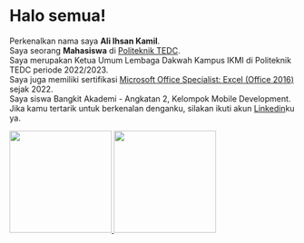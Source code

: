 # Halo semua! 

Perkenalkan nama saya **Ali Ihsan Kamil**.\
Saya seorang **Mahasiswa** di [Politeknik TEDC](https://home.poltektedc.ac.id/).\
Saya merupakan Ketua Umum Lembaga Dakwah Kampus IKMI di Politeknik TEDC periode 2022/2023.\
Saya juga memiliki sertifikasi [Microsoft Office Specialist: Excel (Office 2016)](https://www.credly.com/badges/271b5d60-94f4-48a7-8ed6-ab52e728e23b/linked_in_profile) sejak 2022.\
Saya siswa Bangkit Akademi - Angkatan 2, Kelompok Mobile Development.\
Jika kamu tertarik untuk berkenalan denganku, silakan ikuti akun [Linkedin](https://www.linkedin.com/in/ali-ihsan-kamil-52aa2a236/)ku ya.

<p align="left">
<a href="https://github.com/aliihsankamil">
  <img height="180em" src="https://github-readme-stats-eight-theta.vercel.app/api?username=aliihsankamil&show_icons=true&theme=algolia&include_all_commits=true&count_private=true"/>
  <img height="180em" src="https://github-readme-stats-eight-theta.vercel.app/api/top-langs/?username=aliihsankamil&layout=compact&langs_count=8&theme=algolia"/>
</a>
</p>
